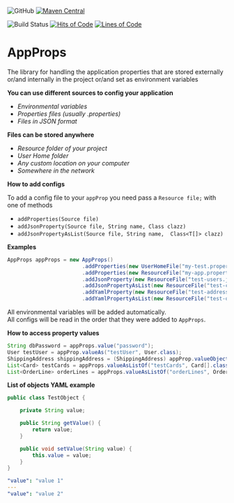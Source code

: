 ![GitHub](https://img.shields.io/github/license/lenarbad/app-props)
[![Maven Central](https://img.shields.io/maven-central/v/io.lenar/app-props.svg)](https://maven-badges.herokuapp.com/maven-central/io.lenar/app-props)

![Build Status](https://travis-ci.com/LenarBad/app-props.svg?branch=master)
[![Hits of Code](https://hitsofcode.com/github/lenarbad/app-props)](https://hitsofcode.com/view/github/lenarbad/app-props)
[![Lines of Code](https://tokei.rs/b1/github/lenarbad/app-props)](https://github.com/lenarbad/app-props)

# AppProps
The library for handling the application properties that are stored externally or/and internally in the project or/and set as environment variables


**You can use different sources to config your application**
    
   - *Environmental variables*
   - *Properties files (usually .properties)*
   - *Files in JSON format*
   
    
**Files can be stored anywhere**

   - *Resource folder of your project*
   - *User Home folder*
   - *Any custom location on your computer*
   - *Somewhere in the network*
   
**How to add configs**

To add a config file to your ```appProp``` you need pass a ```Resource file;``` with one of methods
   - ```addProperties(Source file)```
   - ```addJsonProperty(Source file, String name, Class clazz)```
   - ```addJsonPropertyAsList(Source file, String name,  Class<T[]> clazz)```

**Examples**   
   
```java
AppProps appProps = new AppProps()
                        .addProperties(new UserHomeFile("my-test.properties"))
                        .addProperties(new ResourceFile("my-app.properties"))
                        .addJsonProperty(new ResourceFile("test-users.json"), "testUser", User.class)
                        .addJsonPropertyAsList(new ResourceFile("test-cards.json"), "testCards", Card[].class)
                        .addYamlProperty(new ResourceFile("test-address.yml"), "shippingAddress", ShippingAddress.class)
                        .addYamlPropertyAsList(new ResourceFile("test-order-lines.yml"), "orderLines", OrderLine.class);
```   

All environmental variables will be added automatically.   
All configs will be read in the order that they were added to ```AppProps```. 

**How to access property values**

```java
String dbPassword = appProps.value("password");
User testUser = appProp.valueAs("testUser", User.class);
ShippingAddress shippingAddress = (ShippingAddress) appProp.valueObject("shippingAddress", ShippingAddress.class);
List<Card> testCards = appProps.valueAsListOf("testCards", Card[].class);
List<OrderLine> orderLines = appProps.valueAsListOf("orderLines", OrderLine[].class);
```

**List of objects YAML example**

```java
public class TestObject {

    private String value;

    public String getValue() {
        return value;
    }

    public void setValue(String value) {
        this.value = value;
    }
}
```

```yaml
"value": "value 1"
---
"value": "value 2"
```

